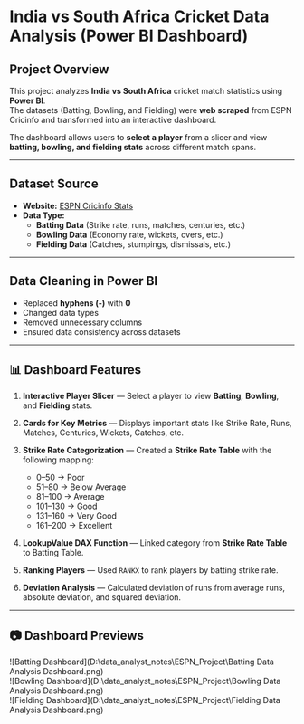 # India vs South Africa Cricket Data Analysis (Power BI Dashboard)

## Project Overview
This project analyzes **India vs South Africa** cricket match statistics using **Power BI**.  
The datasets (Batting, Bowling, and Fielding) were **web scraped** from ESPN Cricinfo and transformed into an interactive dashboard.

The dashboard allows users to **select a player** from a slicer and view **batting, bowling, and fielding stats** across different match spans.

---

## Dataset Source
- **Website:** [ESPN Cricinfo Stats](https://stats.espncricinfo.com/ci/engine/stats/index.html)
- **Data Type:**  
  - **Batting Data** (Strike rate, runs, matches, centuries, etc.)  
  - **Bowling Data** (Economy rate, wickets, overs, etc.)  
  - **Fielding Data** (Catches, stumpings, dismissals, etc.)  

---

## Data Cleaning in Power BI
- Replaced **hyphens (-)** with **0**
- Changed data types
- Removed unnecessary columns
- Ensured data consistency across datasets

---

## 📊 Dashboard Features
1. **Interactive Player Slicer** — Select a player to view **Batting**, **Bowling**, and **Fielding** stats.
2. **Cards for Key Metrics** — Displays important stats like Strike Rate, Runs, Matches, Centuries, Wickets, Catches, etc.
3. **Strike Rate Categorization** — Created a **Strike Rate Table** with the following mapping:

   - 0–50 → Poor  
   - 51–80 → Below Average  
   - 81–100 → Average  
   - 101–130 → Good  
   - 131–160 → Very Good  
   - 161–200 → Excellent 

4. **LookupValue DAX Function** — Linked category from **Strike Rate Table** to Batting Table.
5. **Ranking Players** — Used `RANKX` to rank players by batting strike rate.
6. **Deviation Analysis** — Calculated deviation of runs from average runs, absolute deviation, and squared deviation.

---

## 📷 Dashboard Previews
![Batting Dashboard](D:\data_analyst_notes\ESPN_Project\Batting Data Analysis Dashboard.png)  
![Bowling Dashboard](D:\data_analyst_notes\ESPN_Project\Bowling Data Analysis Dashboard.png)  
![Fielding Dashboard](D:\data_analyst_notes\ESPN_Project\Fielding Data Analysis Dashboard.png)
